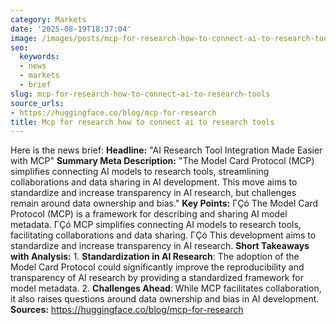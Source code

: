 ```yaml
---
category: Markets
date: '2025-08-19T18:37:04'
image: /images/posts/mcp-for-research-how-to-connect-ai-to-research-tools.png
seo:
  keywords:
  - news
  - markets
  - brief
slug: mcp-for-research-how-to-connect-ai-to-research-tools
source_urls:
- https://huggingface.co/blog/mcp-for-research
title: Mcp for research how to connect ai to research tools
---
```


Here is the news brief:  **Headline:** "AI Research Tool Integration Made Easier with MCP"  **Summary Meta Description:** "The Model Card Protocol (MCP) simplifies connecting AI models to research tools, streamlining collaborations and data sharing in AI development. This move aims to standardize and increase transparency in AI research, but challenges remain around data ownership and bias."  **Key Points:**  ΓÇó The Model Card Protocol (MCP) is a framework for describing and sharing AI model metadata. ΓÇó MCP simplifies connecting AI models to research tools, facilitating collaborations and data sharing. ΓÇó This development aims to standardize and increase transparency in AI research.  **Short Takeaways with Analysis:**  1. **Standardization in AI Research**: The adoption of the Model Card Protocol could significantly improve the reproducibility and transparency of AI research by providing a standardized framework for model metadata. 2. **Challenges Ahead**: While MCP facilitates collaboration, it also raises questions around data ownership and bias in AI development.  **Sources:** https://huggingface.co/blog/mcp-for-research